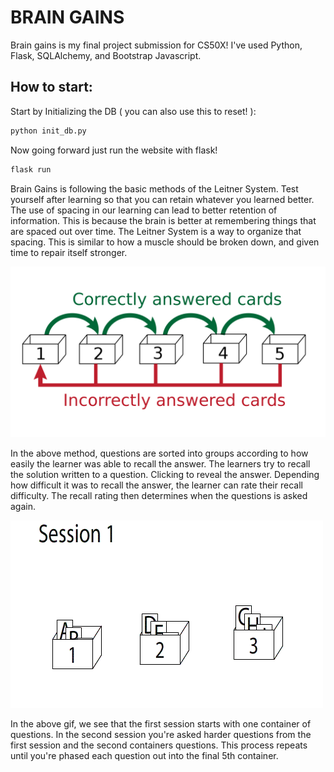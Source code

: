 # BRAIN GAINS

Brain gains is my final project submission for CS50X! 
I've used Python, Flask, SQLAlchemy, and Bootstrap Javascript.

## How to start:
Start by Initializing the DB ( you can also use this to reset! ):
```py
python init_db.py
```

Now going forward just run the website with flask!

```py
flask run
```


Brain Gains is following the basic methods of the Leitner System. Test yourself after learning so that you can retain whatever you learned better. The use of spacing in our learning can lead to better retention of information. This is because the brain is better at remembering things that are spaced out over time. The Leitner System is a way to organize that spacing. This is similar to how a muscle should be broken down, and given time to repair itself stronger.

![Leitner Learning System](https://github.com/CodyCardinal/CS50Final/blob/main/static/2560px-Leitner_system_alternative.svg.png?raw=true)

In the above method, questions are sorted into groups according to how easily the learner was able to recall the answer. The learners try to recall the solution written to a question. Clicking to reveal the answer. Depending how difficult it was to recall the answer, the learner can rate their recall difficulty. The recall rating then determines when the questions is asked again.

![Animated gif of Leitner Learning System](https://github.com/CodyCardinal/CS50Final/blob/main/static/Leitner_system_animation.gif?raw=true)

In the above gif, we see that the first session starts with one container of questions. In the second session you're asked harder questions from the first session and the second containers questions. This process repeats until you're phased each question out into the final 5th container.
